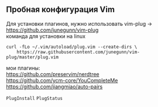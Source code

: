 ## Пробная конфигурация Vim  
Для установки плагинов, нужно использовать vim-plug -> https://github.com/junegunn/vim-plug  
команда для установки на linux
```
curl -fLo ~/.vim/autoload/plug.vim --create-dirs \
    https://raw.githubusercontent.com/junegunn/vim-plug/master/plug.vim
```
мои плагины:  
https://github.com/preservim/nerdtree  
https://github.com/ycm-core/YouCompleteMe  
https://github.com/jiangmiao/auto-pairs  

`PlugInstall`
`PlugStatus`
